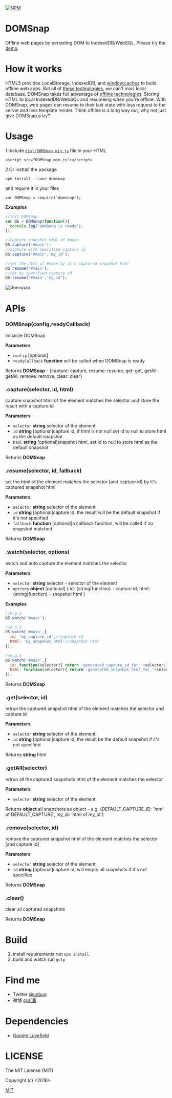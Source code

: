 [![NPM](https://nodei.co/npm/domsnap.png?downloads=true&downloadRank=true&stars=true)](https://nodei.co/npm/domsnap/)

DOMSnap
=================
Offline web pages by persisting DOM to IndexedDB/WebSQL.
Please try the [demo](http://unbug.github.io/DOMSnap/).

How it works
============= 
HTML5 provides LocalStorage, IndexedDB, and [window.caches](https://googlechrome.github.io/samples/service-worker/window-caches/) to build offline web apps.
But all of [these technologies](http://www.html5rocks.com/en/features/offline), we can't miss local database.
DOMSnap takes full advantage of [offline technologies](http://www.html5rocks.com/en/features/offline).
Storing HTML to local IndexedDB/WebSQL and resumeing when you're offline.
With DOMSnap, web pages can resume to their last state with less request to the server and less template render.
Think offline is a long way out, why not just give DOMSnap a try?


Usage
=========
1.Include [`dist/DOMSnap.min.js`](https://github.com/unbug/DOMSnap/tree/master/dist) file in your HTML
```
<script src="DOMSnap.min.js"></script>

```

2.Or insttall the package
```
npm install --save domsnap
```
and require it in your files
```
var DOMSnap = require('domsnap');
```

***Examples***

```javascript
//init DOMSnap
var DS = DOMSnap(function(){
  console.log('DOMSnap is ready');
});

//capture snapshot html of #main
DS.capture('#main');
//capture with specified capture id
DS.capture('#main','my_id');

//set the html of #main by it's captured snapshot html
DS.resume('#main');
//set by specified capture id
DS.resume('#main','my_id');
```

![domsnap](https://cloud.githubusercontent.com/assets/799578/14063839/1f923396-f417-11e5-9f87-5a8a94a04c32.gif)

APIs
=========
### DOMSnap(config,readyCallback)

Initialize DOMSnap

**Parameters**

-   `config`  [optional]
-   `readyCallback` **function** will be called when DOMSnap is ready


Returns **DOMSnap** - {capture: capture, resume: resume, get: get, getAll: getAll, remove: remove, clear: clear}

### .capture(selector, id, html)

capture snapshot html of the element matches the selector and store the result with a capture id

**Parameters**

-   `selector` **string** selector of the element
-   `id` **string** [optional]capture id, if html is not null set id to null to store html as the default snapshot
-   `html` **string** [optional]snapshot html, set id to null to store html as the default snapshot

Returns **DOMSnap** 

### .resume(selector, id, fallback)

set the html of the element matches the selector [and capture id] by it's captured snapshot html

**Parameters**

-   `selector` **string** selector of the element
-   `id` **string** [optional]capture id, the result will be the default snapshot if it's not specified
-   `fallback` **function** [optional]a callback function, will be called if no snapshot matched

Returns **DOMSnap** 

### .watch(selector, options)

watch and auto capture the element matches the selector

**Parameters**

-   `selector` **string** selector - selector of the element
-   `options` **object** [optional]
    {
      id: {string|function} - capture id,
      html: {string|function} - snapshot html
    }

**Examples**

```javascript
//e.g.1
DS.watch('#main');

//e.g.2
DS.watch('#main',{
  id: 'my_capture_id',//capture id
  html: 'my_snapshot_html'//snapshot html
});

//e.g.3
DS.watch('#main',{
  id: function(selector){ return 'generated_capture_id_for_'+selector;}, //return capture id
  html: function(selector){ return 'generated_snapshot_html_for_'+selector;} //return snapshot html
});
```

Returns **DOMSnap** 

### .get(selector, id)

retrun the captured snapshot html of the element matches the selector and capture id

**Parameters**

-   `selector` **string** selector of the element
-   `id` **string** [optional]capture id, the result be the default snapshot if it's not specified

Returns **string** html

### .getAll(selector)

retrun all the captured snapshots html of the element matches the selector

**Parameters**

-   `selector` **string** selector of the element

Returns **object** all snapshots as object - e.g. {DEFAULT_CAPTURE_ID: 'html of DEFAULT_CAPTURE', my_id: 'html of my_id'}

### .remove(selector, id)

remove the captured snapshot html of the element matches the selector [and capture id]

**Parameters**

-   `selector` **string** selector of the element
-   `id` **string** [optional]capture id, will empty all snapshots if it's not specified

Returns **DOMSnap** 

### .clear()

clear all captured snapshots

Returns **DOMSnap** 

Build
=================
1. install requirements run ```npm install```
2. build and watch run ```gulp```

Find me
=================
  * Twitter [@unbug](https://twitter.com/unbug)
  * 微博 [@听奏](http://weibo.com/unbug)
  
Dependencies
=================
  * [Google Lovefield](https://github.com/google/lovefield)
  
LICENSE
=========
The MIT License (MIT)

Copyright (c) <2016> <unbug>

[MIT](http://opensource.org/licenses/mit-license.php)
